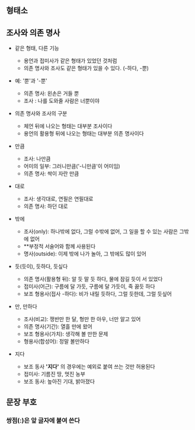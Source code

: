 ## 형태소

## 조사와 의존 명사
* 같은 형태, 다른 기능
  * 용언과 접미사가 같은 형태가 있었던 것처럼
  * 의존 명사와 조사도 같은 형태가 있을 수 있다. (-하다, -뿐)
 
* 예: '뿐'과 '-뿐'
  * 의존 명사: 왼손은 거들 뿐
  * 조사 : 나를 도와줄 사람은 너뿐이야

* 의존 명사와 조사의 구분
  * 체언 뒤에 나오는 형태는 대부분 조사이다
  * 용언의 활용형 뒤에 나오는 형태는 대부분 의존 명사이다

* 만큼
  * 조사: 나만큼
  * 어미의 일부: 그러니만큼('-니만큼'이 어미임)
  * 의존 명사: 싹이 자란 만큼

* 대로
  * 조사: 생각대로, 연필은 연필대로
  * 의존 명사: 하던 대로

* 밖에
  * 조사(only): 하나밖에 없다, 그럴 수밖에 없어, 그 일을 할 수 있는 사람은 그밖에 없어
  * **부정적 서술어와 함께 사용된다
  * 명사(outside): 이제 밖에 나가 놀아, 그 밖에도 많이 있어

* 듯(듯이), 듯하다, 듯싶다
  * 의존 명사(활용형 뒤): 알 듯 말 듯 하다, 물에 잠길 듯이 서 있었다
  * 접미사(어근): 구름에 달 가듯, 구름에 달 가듯이, 죽 끓듯 하다
  * 보조 형용사(접사 -하다): 비가 내릴 듯하다, 그럴 듯한데, 그럴 듯싶어

* 만, 만하다
  * 조사(비교): 쟁반만 한 달, 형만 한 아우, 너만 알고 있어
  * 의존 명사(기간): 열흘 만에 왔어
  * 보조 형용사(가치): 생각해 볼 만한 문제
  * 형용사(합성어): 정말 볼만하다

* 지다
  * 보조 동사 **'지다'** 의 경우에는 예외로 붙여 쓰는 것만 허용된다
  * 접미사: 기름진 땅, 멋진 농부
  * 보조 동사: 높아진 기대, 밝아졌다

## 문장 부호
### 쌍점(:)은 앞 글자에 붙여 쓴다
